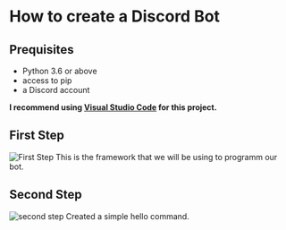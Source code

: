 # How to create a Discord Bot

## Prequisites
+ Python 3.6 or above
+ access to pip
+ a Discord account

**I recommend using [Visual Studio Code](https://code.visualstudio.com/) for this project.**
## First Step

![First Step](https://user-images.githubusercontent.com/71967547/134768341-4c51025f-73df-4fd7-a9dc-a0607e9c82f6.png)
This is the framework that we will be using to programm our bot.
## Second Step
![second step](https://user-images.githubusercontent.com/71967547/134768629-ce0dc4c3-ecf4-4524-93d2-556b5e3f9532.png)
Created a simple hello command.

